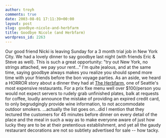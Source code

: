 ```yaml
---
author: troyh
comments: true
date: 2003-08-01 17:11:39+00:00
layout: post
slug: goodbye-nicole-and-herbfarm
title: Goodbye Nicole (and Herbfarm)
wordpress_id: 2263
---
```


Our good friend Nicki is leaving Sunday for a 3 month trial job in New York City.  We had a lovely dinner to say goodbye last night (with friends Eric & Steve as well).  This is such a great opportunity: "try out New York, no strings attached, we pay your rent..."  I'm quite jealous, and at the same time, saying goodbye always makes you realize you should spend more time with your friends before the bon voyage parties.  As an aside, we heard a HORROR story about a dinner they had at [The Herbfarm](http://www.theherbfarm.com/Index2.tmpl), one of Seattle's most expensive restaurants.  For a prix fixe menu well over $100/person you would not expect servers to rudely grab unfinished plates, balk at requests for coffee, loudly announce the mistake of providing an expired credit card, to only begrudgingly provide wine information, to not accommodate outdoor smokers. ...actually the list goes on...did I mention that they lectured the customers for 45 minutes before dinner on every detail of the place and the meal in such a way as to make everyone aware of just how lucky they are to be at their pretentious establishment, and yet all the gaudy restaurant decorations are not so subtlety advertised for sale -- how tacky.
